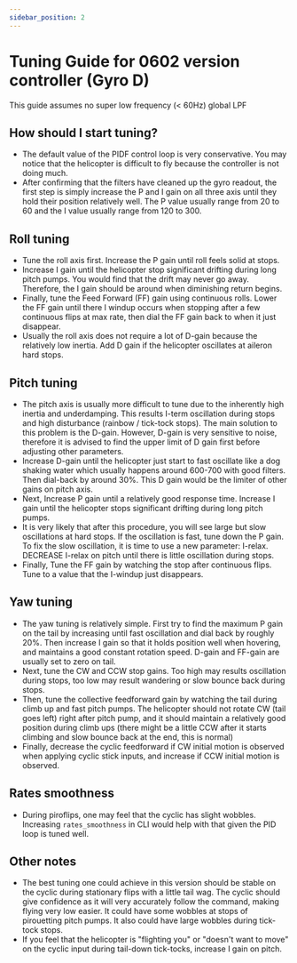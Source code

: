 ```yaml
---
sidebar_position: 2
---
```


# Tuning Guide for 0602 version controller (Gyro D)
This guide assumes no super low frequency (< 60Hz) global LPF

## How should I start tuning?
* The default value of the PIDF control loop is very conservative. You may notice that the helicopter is difficult to fly because the controller is not doing much.  
* After confirming that the filters have cleaned up the gyro readout, the first step is simply increase the P and I gain on all three axis until they hold their position relatively well. The P value usually range from 20 to 60 and the I value usually range from 120 to 300.  

## Roll tuning
* Tune the roll axis first. Increase the P gain until roll feels solid at stops.  
* Increase I gain until the helicopter stop significant drifting during long pitch pumps. You would find that the drift may never go away. Therefore, the I gain should be around when diminishing return begins.
* Finally, tune the Feed Forward (FF) gain using continuous rolls. Lower the FF gain until there I windup occurs when stopping after a few continuous flips at max rate, then dial the FF gain back to when it just disappear.
* Usually the roll axis does not require a lot of D-gain because the relatively low inertia. Add D gain if the helicopter oscillates at aileron hard stops.

## Pitch tuning
* The pitch axis is usually more difficult to tune due to the inherently high inertia and underdamping. This results I-term oscillation during stops and high disturbance (rainbow / tick-tock stops). The main solution to this problem is the D-gain. However, D-gain is very sensitive to noise, therefore it is advised to find the upper limit of D gain first before adjusting other parameters. 
* Increase D-gain until the helicopter just start to fast oscillate like a dog shaking water which usually happens around 600-700 with good filters. Then dial-back by around 30%. This D gain would be the limiter of other gains on pitch axis.  
* Next, Increase P gain until a relatively good response time. Increase I gain until the helicopter stops significant drifting during long pitch pumps.  
* It is very likely that after this procedure, you will see large but slow oscillations at hard stops. If the oscillation is fast, tune down the P gain. 
To fix the slow oscillation, it is time to use a new parameter: I-relax. DECREASE I-relax on pitch until there is little oscillation during stops.
* Finally, Tune the FF gain by watching the stop after continuous flips. Tune to a value that the I-windup just disappears.

## Yaw tuning
* The yaw tuning is relatively simple. First try to find the maximum P gain on the tail by increasing until fast oscillation and dial back by roughly 20%. Then increase I gain so that it holds position well when hovering, and maintains a good constant rotation speed. D-gain and FF-gain are usually set to zero on tail.  
* Next, tune the CW and CCW stop gains. Too high may results oscillation during stops, too low may result wandering or slow bounce back during stops.  
* Then, tune the collective feedforward gain by watching the tail during climb up and fast pitch pumps. The helicopter should not rotate CW (tail goes left) right after pitch pump, and it should maintain a relatively good position during climb ups (there might be a little CCW after it starts climbing and slow bounce back at the end, this is normal)  
* Finally, decrease the cyclic feedforward if CW initial motion is observed when applying cyclic stick inputs, and increase if CCW initial motion is observed.

## Rates smoothness
* During piroflips, one may feel that the cyclic has slight wobbles. Increasing ```rates_smoothness``` in CLI would help with that given the PID loop is tuned well.

## Other notes
* The best tuning one could achieve in this version should be stable on the cyclic during stationary flips with a little tail wag. The cyclic should give confidence as it will very accurately follow the command, making flying very low easier. It could have some wobbles at stops of pirouetting pitch pumps. It also could have large wobbles during tick-tock stops.  
* If you feel that the helicopter is "flighting you" or "doesn't want to move" on the cyclic input during tail-down tick-tocks, increase I gain on pitch.

